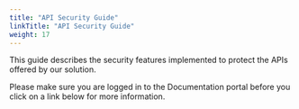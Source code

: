 ```yaml
---
title: "API Security Guide"
linkTitle: "API Security Guide"
weight: 17
---
```


This guide describes the security features implemented to protect the APIs offered by our solution.

Please make sure you are logged in to the Documentation portal before you click on a link below for more information.
